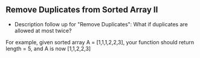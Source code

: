 ## Remove Duplicates from Sorted Array II
- Description
follow up for "Remove Duplicates": What if duplicates are allowed at most twice?

For example, given sorted array A = [1,1,1,2,2,3], your function should return length = 5, and A is now [1,1,2,2,3]
